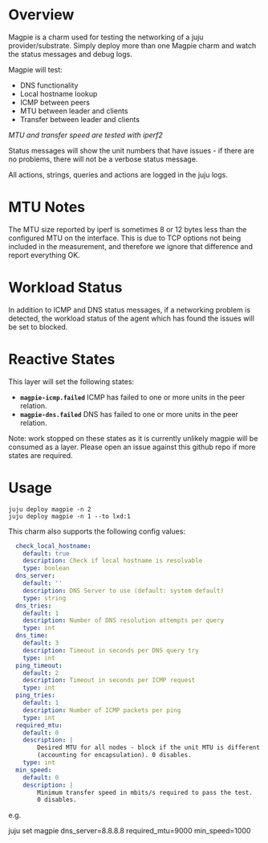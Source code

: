 # Overview

Magpie is a charm used for testing the networking of a juju provider/substrate.
Simply deploy more than one Magpie charm and watch the status messages and
debug logs. 

Magpie will test:

 - DNS functionality
 - Local hostname lookup
 - ICMP between peers
 - MTU between leader and clients
 - Transfer between leader and clients

*MTU and transfer speed are tested with iperf2*

Status messages will show the unit numbers that have issues - if there are 
no problems, there will not be a verbose status message.

All actions, strings, queries and actions are logged in the juju logs.


# MTU Notes

The MTU size reported by iperf is sometimes 8 or 12 bytes less than the configured
MTU on the interface. This is due to TCP options not being included in the measurement,
and therefore we ignore that difference and report everything OK.

# Workload Status

In addition to ICMP and DNS status messages, if a networking problem is
detected, the workload status of the agent which has found the issues
will be set to blocked. 


# Reactive States

This layer will set the following states:

* **`magpie-icmp.failed`** ICMP has failed to one or more units in the peer
relation.
* **`magpie-dns.failed`** DNS has failed to one or more units in the peer 
relation.

Note: work stopped on these states as it is currently unlikely magpie will be consumed
as a layer.
Please open an issue against this github repo if more states are required.

# Usage

```
juju deploy magpie -n 2
juju deploy magpie -n 1 --to lxd:1
```

This charm also supports the following config values:

```yaml
  check_local_hostname:
    default: true
    description: Check if local hostname is resolvable
    type: boolean
  dns_server:
    default: ''
    description: DNS Server to use (default: system default)
    type: string
  dns_tries:
    default: 1
    description: Number of DNS resolution attempts per query
    type: int
  dns_time:
    default: 3
    description: Timeout in seconds per DNS query try
    type: int
  ping_timeout:
    default: 2
    description: Timeout in seconds per ICMP request
    type: int
  ping_tries:
    default: 1
    description: Number of ICMP packets per ping
    type: int
  required_mtu:
    default: 0
    description: |
        Desired MTU for all nodes - block if the unit MTU is different 
        (accounting for encapsulation). 0 disables.
    type: int
  min_speed:
    default: 0
    description: |
        Minimum transfer speed in mbits/s required to pass the test. 
        0 disables.
```

e.g.

juju set magpie dns_server=8.8.8.8 required_mtu=9000 min_speed=1000

